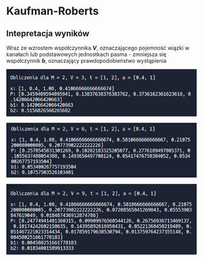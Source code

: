# Kaufman-Roberts

## Intepretacja wyników
Wraz ze wzrostem współczynnika ***V***, oznaczającego pojemność wiązki w kanałach lub podstawowych jednostkach pasma - zmniejsza się współczynnik ***b***, oznaczający prawdopodobieństwo wystąpienia 

![wyniki dla V3](/img/V3.png)

![wyniki dla V6](/img/V6.png)

![wyniki dla V9](/img/V9.png)